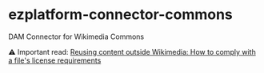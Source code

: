 # ezplatform-connector-commons

DAM Connector for Wikimedia Commons

:warning: Important read: [Reusing content outside Wikimedia: How to comply with a file's license requirements](https://commons.wikimedia.org/wiki/Commons:Reusing_content_outside_Wikimedia#How_to_comply_with_a_file's_license_requirements)
